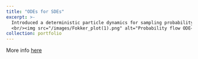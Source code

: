 ```yaml
---
title: "ODEs for SDEs"
excerpt: >-
  Introduced a deterministic particle dynamics for sampling probability flows of stochastic systems (now known as **Probability flow ODEs**) <br/> - **with Dimitra Maoutsa, Sebastian Reich, Manfred Opper** <br/> PhD project
  <br/><img src="/images/Fokker_plot(1).png" alt="Probability flow ODE—Dimitra Maoutsa" width="460" style="display:block; margin:0 auto;" />
collection: portfolio
---
```



More info [here](https://gitlab.com/dimitra-maoutsa/odes_for_sdes/-/blob/master/README.md)
